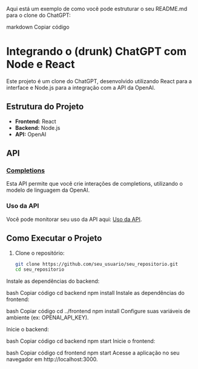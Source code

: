Aqui está um exemplo de como você pode estruturar o seu README.md para o clone do ChatGPT:

markdown
Copiar código
# Integrando o (drunk) ChatGPT com Node e React

Este projeto é um clone do ChatGPT, desenvolvido utilizando React para a interface e Node.js para a integração com a API da OpenAI.

## Estrutura do Projeto

- **Frontend:** React
- **Backend:** Node.js
- **API:** OpenAI

## API

### [Completions](https://platform.openai.com/docs/api-reference/completions)

Esta API permite que você crie interações de completions, utilizando o modelo de linguagem da OpenAI.

### Uso da API

Você pode monitorar seu uso da API aqui: [Uso da API](https://platform.openai.com/account/usage).

## Como Executar o Projeto

1. Clone o repositório:
   ```bash
   git clone https://github.com/seu_usuario/seu_repositorio.git
   cd seu_repositorio
Instale as dependências do backend:

bash
Copiar código
cd backend
npm install
Instale as dependências do frontend:

bash
Copiar código
cd ../frontend
npm install
Configure suas variáveis de ambiente (ex: OPENAI_API_KEY).

Inicie o backend:

bash
Copiar código
cd backend
npm start
Inicie o frontend:

bash
Copiar código
cd frontend
npm start
Acesse a aplicação no seu navegador em http://localhost:3000.
